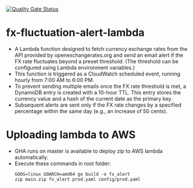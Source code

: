 [![Quality Gate Status](https://sonarcloud.io/api/project_badges/measure?project=syrilster_go-fx-fluctuation-alert-lambda&metric=alert_status)](https://sonarcloud.io/dashboard?id=syrilster_go-fx-fluctuation-alert-lambda)

# fx-fluctuation-alert-lambda

- A Lambda function designed to fetch currency exchange rates from the API provided by openexchangerates.org and send an email alert if the FX rate fluctuates beyond a preset threshold. (The threshold can be configured using Lambda environment variables.)
- This function is triggered as a CloudWatch scheduled event, running hourly from 7:00 AM to 6:00 PM.
- To prevent sending multiple emails once the FX rate threshold is met, a DynamoDB entry is created with a 10-hour TTL. This entry stores the currency value and a hash of the current date as the primary key.
- Subsequent alerts are sent only if the FX rate changes by a specified percentage within the same day (e.g., an increase of 50 cents).

# Uploading lambda to AWS
* GHA runs on master is available to deploy zip to AWS lambda automatically.
* Execute these commands in root folder:
  ```
  GOOS=linux GOARCH=amd64 go build -o fx_alert
  zip main.zip fx_alert prod.yaml config/prod.yaml
  ```
